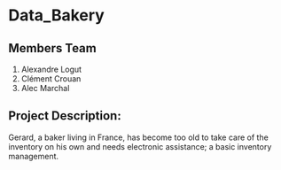 # Data_Bakery

## Members Team

1. Alexandre Logut 
2. Clément Crouan
3. Alec Marchal

## Project Description:
Gerard, a baker living in France, has become too old to take care of the inventory on his own and needs electronic assistance; a basic inventory management.
